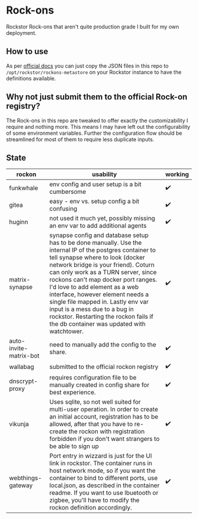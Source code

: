 # Rock-ons

Rockstor Rock-ons that aren't quite production grade I built for my own deployment.

## How to use

As per [official docs](http://rockstor.com/docs/docker-based-rock-ons/overview.html#adding-your-own-rock-on) you can just copy the JSON files in this repo to `/opt/rockstor/rockons-metastore` on your Rockstor instance to have the definitions available.

## Why not just submit them to the official Rock-on registry?

The Rock-ons in this repo are tweaked to offer exactly the customizability I require and nothing more. This means I may have left out the configurability of some environment variables. Further the configuration flow should be streamlined for most of them to require less duplicate inputs.

## State

| rockon | usability | working |
|--------|-----------|---------|
| funkwhale | env config and user setup is a bit cumbersome | :heavy_check_mark: |
| gitea | easy - env vs. setup config a bit confusing | :heavy_check_mark: |
| huginn | not used it much yet, possibly missing an env var to add additional agents | :heavy_check_mark: |
| matrix-synapse | synapse config and database setup has to be done manually. Use the internal IP of the postgres container to tell synapse where to look (docker network bridge is your friend). Coturn can only work as a TURN server, since rockons can't map docker port ranges. I'd love to add element as a web interface, however element needs a single file mapped in. Lastly env var input is a mess due to a bug in rockstor. Restarting the rockon fails if the db container was updated with watchtower. | :heavy_check_mark: |
| auto-invite-matrix-bot | need to manually add the config to the share. | :heavy_check_mark: |
| wallabag | submitted to the official rockon registry | :heavy_check_mark: |
| dnscrypt-proxy | requires configuration file to be manually created in config share for best experience. | :heavy_check_mark: |
| vikunja | Uses sqlite, so not well suited for multi-user operation. In order to create an initial account, registration has to be allowed, after that you have to re-create the rockon with registration forbidden if you don't want strangers to be able to sign up | :heavy_check_mark: |
| webthings-gateway | Port entry in wizzard is just for the UI link in rockstor. The container runs in host network mode, so if you want the container to bind to different ports, use local.json, as described in the container readme. If you want to use lbuetooth or zigbee, you'll have to modify the rockon definition accordingly. | :heavy_check_mark: |
